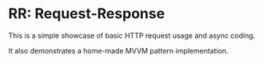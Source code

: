 # RR: Request-Response

This is a simple showcase of basic HTTP request usage and async coding.

It also demonstrates a home-made MVVM pattern implementation.
